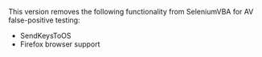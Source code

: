This version removes the following functionality from SeleniumVBA for AV false-positive testing:
- SendKeysToOS
- Firefox browser support
